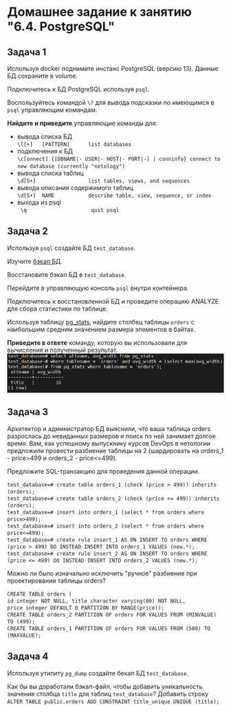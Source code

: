 # Домашнее задание к занятию "6.4. PostgreSQL"

## Задача 1

Используя docker поднимите инстанс PostgreSQL (версию 13). Данные БД сохраните в volume.

Подключитесь к БД PostgreSQL используя `psql`.

Воспользуйтесь командой `\?` для вывода подсказки по имеющимся в `psql` управляющим командам.

**Найдите и приведите** управляющие команды для:
- вывода списка БД  
  ``\l[+]   [PATTERN]      list databases``
- подключения к БД  
  ``\c[onnect] {[DBNAME|- USER|- HOST|- PORT|-] | conninfo}
                         connect to new database (currently "netology")``
- вывода списка таблиц  
  ``\d[S+]                 list tables, views, and sequences``
- вывода описания содержимого таблиц  
  ``\d[S+]  NAME           describe table, view, sequence, or index``
- выхода из psql  
  `` \q                     quit psql``

## Задача 2

Используя `psql` создайте БД `test_database`.

Изучите [бэкап БД](https://github.com/netology-code/virt-homeworks/tree/master/06-db-04-postgresql/test_data).

Восстановите бэкап БД в `test_database`.

Перейдите в управляющую консоль `psql` внутри контейнера.

Подключитесь к восстановленной БД и проведите операцию ANALYZE для сбора статистики по таблице.

Используя таблицу [pg_stats](https://postgrespro.ru/docs/postgresql/12/view-pg-stats), найдите столбец таблицы `orders` 
с наибольшим средним значением размера элементов в байтах.

**Приведите в ответе** команду, которую вы использовали для вычисления и полученный результат.  
![Alt text](642.png)


## Задача 3

Архитектор и администратор БД выяснили, что ваша таблица orders разрослась до невиданных размеров и
поиск по ней занимает долгое время. Вам, как успешному выпускнику курсов DevOps в нетологии предложили
провести разбиение таблицы на 2 (шардировать на orders_1 - price>499 и orders_2 - price<=499).

Предложите SQL-транзакцию для проведения данной операции.  

```
test_database=# create table orders_1 (check (price > 499)) inherits (orders);
test_database=# create table orders_2 (check (price <= 499)) inherits (orders);
test_database=# insert into orders_1 (select * from orders where price>499);
test_database=# insert into orders_2 (select * from orders where price<=499);  
test_database=# create rule insert_1 AS ON INSERT TO orders WHERE (price > 499) DO INSTEAD INSERT INTO orders_1 VALUES (new.*);
test_database=# create rule insert_2 AS ON INSERT TO orders WHERE (price <= 499) DO INSTEAD INSERT INTO orders_2 VALUES (new.*);
```

Можно ли было изначально исключить "ручное" разбиение при проектировании таблицы orders?  

```
CREATE TABLE orders (  
id integer NOT NULL, title character varying(80) NOT NULL,  
price integer DEFAULT 0 PARTITION BY RANGE(price));  
CREATE TABLE orders_2 PARTITION OF orders FOR VALUES FROM (MINVALUE) TO (499);  
CREATE TABLE orders_1 PARTITION OF orders FOR VALUES FROM (500) TO (MAXVALUE);  
```


## Задача 4

Используя утилиту `pg_dump` создайте бекап БД `test_database`.

Как бы вы доработали бэкап-файл, чтобы добавить уникальность значения столбца `title` для таблиц `test_database`?
Добавить строку  
``ALTER TABLE public.orders ADD CONSTRAINT title_unique UNIQUE (title);``
